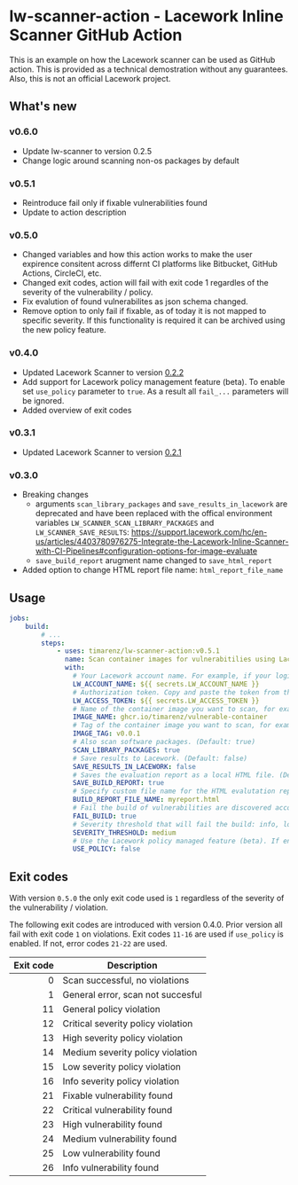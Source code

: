 # lw-scanner-action - Lacework Inline Scanner GitHub Action

This is an example on how the Lacework scanner can be used as GitHub action. This is provided as a technical demostration without any guarantees. Also, this is not an official Lacework project.

## What's new
### v0.6.0
* Update lw-scanner to version 0.2.5
* Change logic around scanning non-os packages by default

### v0.5.1
* Reintroduce fail only if fixable vulnerabilities found
* Update to action description

### v0.5.0
* Changed variables and how this action works to make the user expirence consitent across differnt CI platforms like Bitbucket, GitHub Actions, CircleCI, etc.
* Changed exit codes, action will fail with exit code 1 regardles of the severity of the vulnerability / policy.
* Fix evalution of found vulnerabilites as json schema changed.
* Remove option to only fail if fixable, as of today it is not mapped to specific severity. If this functionality is required it can be archived using the new policy feature.

### v0.4.0
* Updated Lacework Scanner to version [0.2.2](https://github.com/lacework/lacework-vulnerability-scanner/releases/tag/v0.2.2)
* Add support for Lacework policy management feature (beta). To enable set `use_policy` parameter to `true`. As a result all `fail_...` parameters will be ignored.
* Added overview of exit codes

### v0.3.1
* Updated Lacework Scanner to version [0.2.1](https://github.com/lacework/lacework-vulnerability-scanner/releases/tag/v0.2.1)

### v0.3.0

* Breaking changes
  * arguments `scan_library_packages` and `save_results_in_lacework` are deprecated and have been replaced with the offical environment variables  `LW_SCANNER_SCAN_LIBRARY_PACKAGES` and `LW_SCANNER_SAVE_RESULTS`: <https://support.lacework.com/hc/en-us/articles/4403780976275-Integrate-the-Lacework-Inline-Scanner-with-CI-Pipelines#configuration-options-for-image-evaluate>
  * `save_build_report` arugment name changed to `save_html_report`
* Added option to change HTML report file name: `html_report_file_name`

## Usage

```yaml
jobs:
    build:
        # ...
        steps:
            - uses: timarenz/lw-scanner-action:v0.5.1
              name: Scan container images for vulnerabitilies using Lacework
              with:
                # Your Lacework account name. For example, if your login URL is mycompany.lacework.net, the account name is mycompany.
                LW_ACCOUNT_NAME: ${{ secrets.LW_ACCOUNT_NAME }} 
                # Authorization token. Copy and paste the token from the inline scanner integration created in the Lacework console.
                LW_ACCESS_TOKEN: ${{ secrets.LW_ACCESS_TOKEN }}
                # Name of the container image you want to scan, for example, `node`.
                IMAGE_NAME: ghcr.io/timarenz/vulnerable-container
                # Tag of the container image you want to scan, for example, `12.18.2-alpine`.
                IMAGE_TAG: v0.0.1
                # Also scan software packages. (Default: true)
                SCAN_LIBRARY_PACKAGES: true
                # Save results to Lacework. (Default: false)
                SAVE_RESULTS_IN_LACEWORK: false
                # Saves the evaluation report as a local HTML file. (Default: false)
                SAVE_BUILD_REPORT: true
                # Specify custom file name for the HTML evalutation report, by default the name is OS_TYPE-IMAGE_DIGEST_SHA256.html.
                BUILD_REPORT_FILE_NAME: myreport.html
                # Fail the build of vulnerabilities are discovered according to the threshold. (Default: true)
                FAIL_BUILD: true
                # Severity threshold that will fail the build: info, low, medium, high, critical, fixable. (Default: medium)
                SEVERITY_THRESHOLD: medium
                # Use the Lacework policy managed feature (beta). If enabled this overwrites `FAIL_BUILD`and `SEVERITY_THRESHOLD`. (Default: false)
                USE_POLICY: false
```

## Exit codes

With version `0.5.0` the only exit code used is `1` regardless of the severity of the vulnerability / violation.

The following exit codes are introduced with version 0.4.0. Prior version all fail with exit code `1` on violations.
Exit codes `11-16` are used if `use_policy` is enabled. If not, error codes `21-22` are used.

| Exit code | Description                        |
|----------:|------------------------------------|
| 0         | Scan successful, no violations     |
| 1         | General error, scan not succesful  |
| 11        | General policy violation           |
| 12        | Critical severity policy violation |
| 13        | High severity policy violation     |
| 14        | Medium severity policy violation   |
| 15        | Low severity policy violation      |
| 16        | Info severity policy violation     |
| 21        | Fixable vulnerability found        |
| 22        | Critical vulnerability found       |
| 23        | High vulnerability found           |
| 24        | Medium vulnerability found         |
| 25        | Low vulnerability found            |
| 26        | Info vulnerability found           |
